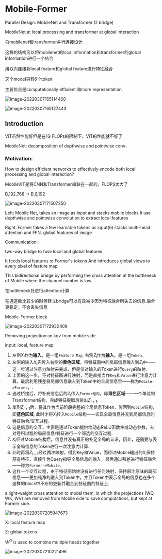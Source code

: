# Mobile-Former

Parallel Design: MobileNet and Transformer (2 bridge)

MobileNet at local processing and transformer at global interaction

将mobilenet和transformer并行连接设计 

这样的结构可以将mobilenet的local information和transformer的global information进行一个结合

用双向连接将local feature和global feature进行特征融合

这个model只有6个token

主要优点是computationally efficient 和more representation

![image-20220307165114460](C:\Users\86133\AppData\Roaming\Typora\typora-user-images\image-20220307165114460.png)

![image-20220307165127443](C:\Users\86133\AppData\Roaming\Typora\typora-user-images\image-20220307165127443.png)

## Introduction

ViT虽然性能好但是在1G FLOPs的限制下，ViT的性能就不好了

MobileNet: decomposition of depthwise and pointwise conv-

### Motivation:

How to design efficient networks to effectively encode both local processing and global interaction? 

MobileViT是将CNN和Transformer串联在一起的，FLOPS太大了

B,192,768 -> B,6,192

![image-20220307171507250](C:\Users\86133\AppData\Roaming\Typora\typora-user-images\image-20220307171507250.png)

Left: Mobile Net, 
takes an image as input and stacks mobile blocks
It use depthwise and pointwise convolution to extract local 							    features

Right: Former 
takes a few learnable tokens as input(6)
stacks multi-head attention and FFN.  global features of image



Communication:

two-way bridge to fuse local and global features

It feeds local features to Former's tokens  And introduces global views to every pixel of feature map

This bidirectional bridge by performing the cross attention at the bottleneck of Mobile where the channel number is low

在bottleneck处进行attention计算

在通道数比较少的时候建立bridge可以有效减少因为特征融合所失去的信息.融合更稳定，不会丢失信息

Mobile-Former block

![image-20220307172930409](C:\Users\86133\AppData\Roaming\Typora\typora-user-images\image-20220307172930409.png)

Removing projection on kqv from mobile side

input: local, feature map

1. 左侧$X_i$作为**输入**，是一组`Feature Map`; 右侧$Z_i$作为**输入**，是一组`Token`.
2. 左侧的输入$X_i$先传入右侧的**黄色区域**，将特征图中的局部信息融入到$Z_i$中——这一步通过注意力映射来完成，但是仅对输入的Token进行`Query`的映射.
3. 上面的这一步，不对特征图进行映射，而是直接当作`Key`和`Value`进行注意力计算，最后利用残差将局部信息融入到Token中的全局信息里——称为`Mobile->Former`，.
4. 通过桥接后，将补充信息后的$Z_i$传入`Former结构`，即**绿色区域**——一个单纯的Transformer结构，完成特征提取后输出$Z_{i+1}$.
5. 拿到$Z_{i+1}$后，将其作为当前阶段完整的全局信息Token，传回到`Mobile`结构，即**蓝色区域**, 此时才将$X_i$传入`Mobile`结构——实现全局信息补充到局部信息的特征融合/交互过程.
6. 这是信息的交互，主要是通过Token提供给动态ReLU函数生成动态参数，去对卷积过程的局部信息/特征进行一个筛选的交互过程.
7. $X_i$经过Mobile结构后，信息并没有真正的补足全局的认识，因此，还需要与表示全局信息的Token进行一次注意力计算.
8. 此时再将$Z_{i+1}$经过两次映射，得到Key和Value，而经过Mobile输出的$X_i$保持原有特征，直接作为Query指导全局信息的融入，最后通过残差进行特征融合——称为`Former->Mobile`.
9. 这样一个交互过程，由于特征图始终没有进行任何映射，保持原汁原味的局部信息——更加纯净的融入到Token中，并且Token中表示全局的信息也在多个这样的block中不断的更新并融合到特征图的特征上.

a light-weight cross attention to model them, in which the projections (WQ, WK, WV) are removed from Mobile side to save computations, but kept at
Former side.

![image-20220307205947673](C:\Users\86133\AppData\Roaming\Typora\typora-user-images\image-20220307205947673.png)

X: local feature map

Z: global tokens

$W^{O}$ is used to combine multiple heads together

![image-20220307210221496](C:\Users\86133\AppData\Roaming\Typora\typora-user-images\image-20220307210221496.png)
